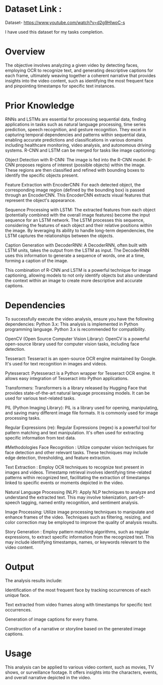 
  

# Dataset Link :
Dataset- https://www.youtube.com/watch?v=d2g9HlwoC-s

I have used this dataset for my tasks completion.
# Overview

The objective involves analyzing a given video by detecting faces, employing OCR to recognize text, and generating descriptive captions for each frame, ultimately weaving together a coherent narrative that provides insights into the video content, such as identifying the most frequent face and pinpointing timestamps for specific text instances.
# Prior Knowledge
RNNs and LSTMs are essential for processing sequential data, finding applications in tasks such as natural language processing, time series prediction, speech recognition, and gesture recognition. They excel in capturing temporal dependencies and patterns within sequential data, enabling accurate predictions and classifications in various domains including healthcare monitoring, video analysis, and autonomous driving systems.
R-CNN and LSTM can be merged for tasks like image captioning:

Object Detection with R-CNN:
The image is fed into the R-CNN model.
R-CNN proposes regions of interest (possible objects) within the image.
These regions are then classified and refined with bounding boxes to identify the specific objects present.

Feature Extraction with EncoderCNN:
For each detected object, the corresponding image region (defined by the bounding box) is passed through an EncoderCNN.
This EncoderCNN extracts visual features that represent the object's appearance.

Sequence Processing with LSTM:
The extracted features from each object (potentially combined with the overall image features) become the input sequence for an LSTM network.
The LSTM processes this sequence, considering the features of each object and their relative positions within the image.
By leveraging its ability to handle long-term dependencies, the LSTM captures the relationships between the objects.

Caption Generation with DecoderRNN:
A DecoderRNN, often built with LSTM units, takes the output from the LSTM as input.
The DecoderRNN uses this information to generate a sequence of words, one at a time, forming a caption of the image.

This combination of R-CNN and LSTM is a powerful technique for image captioning, allowing models to not only identify objects but also understand the context within an image to create more descriptive and accurate captions.

# Dependencies
To successfully execute the video analysis, ensure you have the following dependencies:
Python 3.x: This analysis is implemented in Python programming language. Python 3.x is recommended for compatibility.

OpenCV (Open Source Computer Vision Library): OpenCV is a powerful open-source library used for computer vision tasks, including face detection.

Tesseract: Tesseract is an open-source OCR engine maintained by Google. It's used for text recognition in images and videos.

Pytesseract: Pytesseract is a Python wrapper for Tesseract OCR engine. It allows easy integration of Tesseract into Python applications.

Transformers: Transformers is a library released by Hugging Face that provides state-of-the-art natural language processing models. It can be used for various text-related tasks.

PIL (Python Imaging Library): PIL is a library used for opening, manipulating, and saving many different image file formats. It is commonly used for image processing tasks.

Regular Expressions (re): Regular Expressions (regex) is a powerful tool for pattern matching and text manipulation. It's often used for extracting specific information from text data.

#Methodologies
Face Recognition : Utilize computer vision techniques for face detection and other relevant tasks. These techniques may include edge detection, thresholding, and feature extraction.

Text Extraction : Employ OCR techniques to recognize text present in images and videos. Timestamp retrieval involves identifying time-related patterns within recognized text, facilitating the extraction of timestamps linked to specific events or moments depicted in the video.

Natural Language Processing (NLP): Apply NLP techniques to analyze and understand the extracted text. This may involve tokenization, part-of-speech tagging, named entity recognition, and sentiment analysis.

Image Processing: Utilize image processing techniques to manipulate and enhance frames of the video. Techniques such as filtering, resizing, and color correction may be employed to improve the quality of analysis results.

Story Generation : Employ pattern matching algorithms, such as regular expressions, to extract specific information from the recognized text. This may include identifying timestamps, names, or keywords relevant to the video content.

# Output
The analysis results include:

Identification of the most frequent face by tracking occurrences of each unique face.

Text extracted from video frames along with timestamps for specific text occurrences.

Generation of image captions for every frame.

Construction of a narrative or storyline based on the generated image captions.

# Usage
This analysis can be applied to various video content, such as movies, TV shows, or surveillance footage. It offers insights into the characters, events, and overall narrative depicted in the video.
